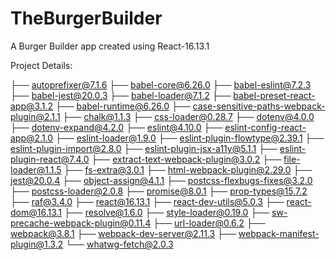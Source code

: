# TheBurgerBuilder
A Burger Builder app created using React-16.13.1

Project Details: 

├── autoprefixer@7.1.6
├── babel-core@6.26.0
├── babel-eslint@7.2.3
├── babel-jest@20.0.3
├── babel-loader@7.1.2
├── babel-preset-react-app@3.1.2
├── babel-runtime@6.26.0
├── case-sensitive-paths-webpack-plugin@2.1.1
├── chalk@1.1.3
├── css-loader@0.28.7
├── dotenv@4.0.0
├── dotenv-expand@4.2.0
├── eslint@4.10.0
├── eslint-config-react-app@2.1.0
├── eslint-loader@1.9.0
├── eslint-plugin-flowtype@2.39.1
├── eslint-plugin-import@2.8.0
├── eslint-plugin-jsx-a11y@5.1.1
├── eslint-plugin-react@7.4.0
├── extract-text-webpack-plugin@3.0.2
├── file-loader@1.1.5
├── fs-extra@3.0.1
├── html-webpack-plugin@2.29.0
├── jest@20.0.4
├── object-assign@4.1.1
├── postcss-flexbugs-fixes@3.2.0
├── postcss-loader@2.0.8
├── promise@8.0.1
├── prop-types@15.7.2
├── raf@3.4.0
├── react@16.13.1
├── react-dev-utils@5.0.3
├── react-dom@16.13.1
├── resolve@1.6.0
├── style-loader@0.19.0
├── sw-precache-webpack-plugin@0.11.4
├── url-loader@0.6.2
├── webpack@3.8.1
├── webpack-dev-server@2.11.3
├── webpack-manifest-plugin@1.3.2
└── whatwg-fetch@2.0.3
